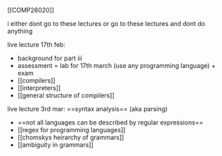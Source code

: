 [[COMP26020]]

i either dont go to these lectures or go to these lectures and dont do anything

live lecture 17th feb:
- background for part iii
- assessment = lab for 17th march (use any programming language) + exam
- [[compilers]]
- [[interpreters]]
- [[general structure of compilers]]

live lecture 3rd mar: ==syntax analysis== (aka parsing)
- ==not all languages can be described by regular expressions==
- [[regex for programming languages]]
- [[chomskys heirarchy of grammars]]
- [[ambiguity in grammars]]